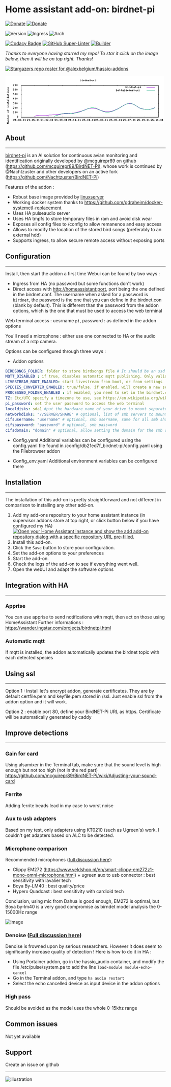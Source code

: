 # Home assistant add-on: birdnet-pi

[![Donate][donation-badge]](https://www.buymeacoffee.com/alexbelgium)
[![Donate][paypal-badge]](https://www.paypal.com/donate/?hosted_button_id=DZFULJZTP3UQA)

![Version](https://img.shields.io/badge/dynamic/json?label=Version&query=%24.version&url=https%3A%2F%2Fraw.githubusercontent.com%2Falexbelgium%2Fhassio-addons%2Fmaster%2Fbirdnet-pi%2Fconfig.json)
![Ingress](https://img.shields.io/badge/dynamic/json?label=Ingress&query=%24.ingress&url=https%3A%2F%2Fraw.githubusercontent.com%2Falexbelgium%2Fhassio-addons%2Fmaster%2Fbirdnet-pi%2Fconfig.json)
![Arch](https://img.shields.io/badge/dynamic/json?color=success&label=Arch&query=%24.arch&url=https%3A%2F%2Fraw.githubusercontent.com%2Falexbelgium%2Fhassio-addons%2Fmaster%2Fbirdnet-pi%2Fconfig.json)

[![Codacy Badge](https://app.codacy.com/project/badge/Grade/9c6cf10bdbba45ecb202d7f579b5be0e)](https://www.codacy.com/gh/alexbelgium/hassio-addons/dashboard?utm_source=github.com&utm_medium=referral&utm_content=alexbelgium/hassio-addons&utm_campaign=Badge_Grade)
[![GitHub Super-Linter](https://img.shields.io/github/actions/workflow/status/alexbelgium/hassio-addons/weekly-supelinter.yaml?label=Lint%20code%20base)](https://github.com/alexbelgium/hassio-addons/actions/workflows/weekly-supelinter.yaml)
[![Builder](https://img.shields.io/github/actions/workflow/status/alexbelgium/hassio-addons/onpush_builder.yaml?label=Builder)](https://github.com/alexbelgium/hassio-addons/actions/workflows/onpush_builder.yaml)

[donation-badge]: https://img.shields.io/badge/Buy%20me%20a%20coffee%20(no%20paypal)-%23d32f2f?logo=buy-me-a-coffee&style=flat&logoColor=white
[paypal-badge]: https://img.shields.io/badge/Buy%20me%20a%20coffee%20with%20Paypal-0070BA?logo=paypal&style=flat&logoColor=white

_Thanks to everyone having starred my repo! To star it click on the image below, then it will be on top right. Thanks!_

[![Stargazers repo roster for @alexbelgium/hassio-addons](https://raw.githubusercontent.com/alexbelgium/hassio-addons/master/.github/stars2.svg)](https://github.com/alexbelgium/hassio-addons/stargazers)

![downloads evolution](https://raw.githubusercontent.com/alexbelgium/hassio-addons/master/birdnet-pi/stats.png)

## About

---

[birdnet-pi](https://github.com/Nachtzuster/BirdNET-Pi) is an AI solution for continuous avian monitoring and identification originally developed by @mcguirepr89 on github (https://github.com/mcguirepr89/BirdNET-Pi), whose work is continued by @Nachtzuster and other developers on an active fork (https://github.com/Nachtzuster/BirdNET-Pi)

Features of the addon :
- Robust base image provided by [linuxserver](https://github.com/linuxserver/docker-baseimage-debian)
- Working docker system thanks to https://github.com/gdraheim/docker-systemctl-replacement
- Uses HA pulseaudio server
- Uses HA tmpfs to store temporary files in ram and avoid disk wear
- Exposes all config files to /config to allow remanence and easy access
- Allows to modify the location of the stored bird songs (preferably to an external hdd)
- Supports ingress, to allow secure remote access without exposing ports

## Configuration

---

Install, then start the addon a first time
Webui can be found by two ways :
- Ingress from HA (no password but some functions don't work)
- Direct access with <http://homeassistant:port>, port being the one defined in the birdnet.conf. The username when asked for a password is `birdnet`, the password is the one that you can define in the birdnet.con (blank by default). This is different than the password from the addon options, which is the one that must be used to access the web terminal

Web terminal access : uesrname `pi`, password : as defined in the addon options

You'll need a microphone : either use one connected to HA or the audio stream of a rstp camera.

Options can be configured through three ways :

- Addon options

```yaml
BIRDSONGS_FOLDER: folder to store birdsongs file # It should be an ssd if you want to avoid clogging of analysis
MQTT_DISABLED : if true, disables automatic mqtt publishing. Only valid if there is a local broker already available
LIVESTREAM_BOOT_ENABLED: start livestream from boot, or from settings
SPECIES_CONVERTER_ENABLED: true/false. if enabled, will create a new setting in the birdnet options where you can specify birds to convert. It will convert on the fly the specie when detected
PROCESSED_FOLDER_ENABLED : if enabled, you need to set in the birdnet.conf (or the setting of birdnet) the number of last wav files that will be saved in the temporary folder "/tmp/Processed" within the tmpfs (so no disk wear) in case you want to retrieve them. This amount can be adapted from the addon options
TZ: Etc/UTC specify a timezone to use, see https://en.wikipedia.org/wiki/List_of_tz_database_time_zones#List
pi_password: set the user password to access the web terminal
localdisks: sda1 #put the hardware name of your drive to mount separated by commas, or its label. ex. sda1, sdb1, MYNAS...
networkdisks: "//SERVER/SHARE" # optional, list of smb servers to mount, separated by commas
cifsusername: "username" # optional, smb username, same for all smb shares
cifspassword: "password" # optional, smb password
cifsdomain: "domain" # optional, allow setting the domain for the smb share
```

- Config.yaml
Additional variables can be configured using the config.yaml file found in /config/db21ed7f_birdnet-pi/config.yaml using the Filebrowser addon

- Config_env.yaml
Additional environment variables can be configured there

## Installation

---

The installation of this add-on is pretty straightforward and not different in comparison to installing any other add-on.

1. Add my add-ons repository to your home assistant instance (in supervisor addons store at top right, or click button below if you have configured my HA)
   [![Open your Home Assistant instance and show the add add-on repository dialog with a specific repository URL pre-filled.](https://my.home-assistant.io/badges/supervisor_add_addon_repository.svg)](https://my.home-assistant.io/redirect/supervisor_add_addon_repository/?repository_url=https%3A%2F%2Fgithub.com%2Falexbelgium%2Fhassio-addons)
1. Install this add-on.
1. Click the `Save` button to store your configuration.
1. Set the add-on options to your preferences
1. Start the add-on.
1. Check the logs of the add-on to see if everything went well.
1. Open the webUI and adapt the software options

## Integration with HA

---
### Apprise

You can use apprise to send notifications with mqtt, then act on those using HomeAssistant
Further informations : https://wander.ingstar.com/projects/birdnetpi.html

### Automatic mqtt

If mqtt is installed, the addon automatically updates the birdnet topic with each detected species

## Using ssl

---

Option 1 : Install let's encrypt addon, generate certificates. They are by default certfile.pem and keyfile.pem stored in /ssl. Just enable ssl from the addon option and it will work.

Option 2 : enable port 80, define your BirdNET-Pi URL as https. Certificate will be automatically generated by caddy

## Improve detections

---

### Gain for card

Using alsamixer in the Terminal tab, make sure that the sound level is high enough but not too high (not in the red part)
https://github.com/mcguirepr89/BirdNET-Pi/wiki/Adjusting-your-sound-card

### Ferrite

Adding ferrite beads lead in my case to worst noise

### Aux to usb adapters

Based on my test, only adapters using KT0210 (such as Ugreen's) work. I couldn't get adapters based on ALC to be detected.

### Microphone comparison

Recommended microphones ([full discussion here](https://github.com/mcguirepr89/BirdNET-Pi/discussions/39)):
- Clippy EM272 (https://www.veldshop.nl/en/smart-clippy-em272z1-mono-omni-microphone.html) + ugreen aux to usb connector : best sensitivity with lavalier tech
- Boya By-LM40 : best quality/price
- Hyperx Quadcast : best sensitivity with cardioid tech

Conclusion, using mic from Dahua is good enough, EM272 is optimal, but Boya by-lm40 is a very good compromise as birndet model analysis the 0-15000Hz range

![image](https://github.com/alexbelgium/hassio-addons/assets/44178713/df992b79-7171-4f73-b0c0-55eb4256cd5b)

### Denoise ([Full discussion here](https://github.com/mcguirepr89/BirdNET-Pi/discussions/597))

Denoise is frowned upon by serious researchers. However it does seem to significantly increase quality of detection ! Here is how to do it in HA :
- Using Portainer addon, go in the hassio_audio container, and modify the file /etc/pulse/system.pa to add the line `load-module module-echo-cancel`
- Go in the Terminal addon, and type `ha audio restart`
- Select the echo cancelled device as input device in the addon options

### High pass

Should be avoided as the model uses the whole 0-15khz range

## Common issues

Not yet available

## Support

Create an issue on github

---

![illustration](https://raw.githubusercontent.com/tphakala/birdnet-pi/main/doc/birdnet-pi-dashboard.webp)
